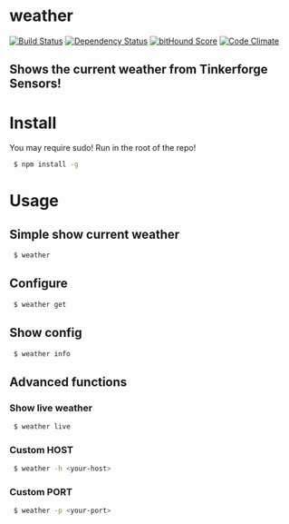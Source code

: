 # weather
[![Build Status](https://travis-ci.org/fscherwi/weather.svg)](https://travis-ci.org/fscherwi/weather) [![Dependency Status](https://david-dm.org/fscherwi/weather.svg)](https://david-dm.org/fscherwi/weather) [![bitHound Score](https://www.bithound.io/github/fscherwi/weather/badges/score.svg)](https://www.bithound.io/github/fscherwi/weather) [![Code Climate](https://codeclimate.com/github/fscherwi/weather/badges/gpa.svg)](https://codeclimate.com/github/fscherwi/weather)

## Shows the current weather from Tinkerforge Sensors!
# Install
You may require sudo! Run in the root of the repo!

```sh
 $ npm install -g
```

# Usage
## Simple show current weather

```sh
 $ weather
```

## Configure

```sh
 $ weather get
```

## Show config

```sh
 $ weather info
```

## Advanced functions
### Show live weather

```sh
 $ weather live
```

### Custom HOST

```sh
 $ weather -h <your-host>
```

### Custom PORT

```sh
 $ weather -p <your-port>
```
